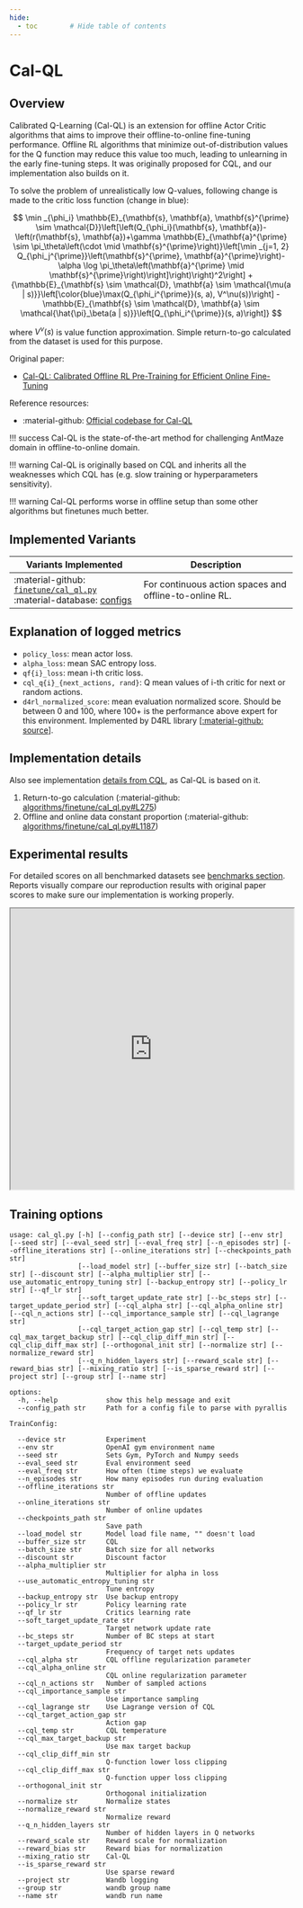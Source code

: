 ```yaml
---
hide:
  - toc        # Hide table of contents
---
```



# Cal-QL

## Overview

Calibrated Q-Learning (Cal-QL) is an extension for offline Actor Critic algorithms that aims to improve their 
offline-to-online fine-tuning performance. Offline RL algorithms that minimize out-of-distribution values for 
the Q function may reduce this value too much, leading to unlearning in the early fine-tuning steps.
It was originally proposed for CQL, and our implementation also builds on it. 

To solve the problem of unrealistically low Q-values, following change is made to the critic loss function (change in blue):


$$
\min _{\phi_i} \mathbb{E}_{\mathbf{s}, \mathbf{a}, \mathbf{s}^{\prime} \sim \mathcal{D}}\left[\left(Q_{\phi_i}(\mathbf{s}, \mathbf{a})-\left(r(\mathbf{s}, \mathbf{a})+\gamma \mathbb{E}_{\mathbf{a}^{\prime} \sim \pi_\theta\left(\cdot \mid \mathbf{s}^{\prime}\right)}\left[\min _{j=1, 2} Q_{\phi_j^{\prime}}\left(\mathbf{s}^{\prime}, \mathbf{a}^{\prime}\right)-\alpha \log \pi_\theta\left(\mathbf{a}^{\prime} \mid \mathbf{s}^{\prime}\right)\right]\right)\right)^2\right] + {\mathbb{E}_{\mathbf{s} \sim \mathcal{D}, \mathbf{a} \sim \mathcal{\mu(a | s)}}\left[\color{blue}\max(Q_{\phi_i^{\prime}}(s, a), V^\nu(s))\right] - \mathbb{E}_{\mathbf{s} \sim \mathcal{D}, \mathbf{a} \sim \mathcal{\hat{\pi}_\beta(a | s)}}\left[Q_{\phi_i^{\prime}}(s, a)\right]}
$$

where $V^\nu(s)$ is value function approximation. Simple return-to-go calculated from the dataset is used for this purpose.

Original paper:

* [Cal-QL: Calibrated Offline RL Pre-Training for Efficient Online Fine-Tuning](https://arxiv.org/abs/2303.05479)
 
Reference resources:

* :material-github: [Official codebase for Cal-QL](https://github.com/nakamotoo/Cal-QL)

!!! success
        Cal-QL is the state-of-the-art method for challenging AntMaze domain in offline-to-online domain.

!!! warning
        Cal-QL is originally based on CQL and inherits all the weaknesses which CQL has (e.g. slow training or hyperparameters sensitivity). 

!!! warning
        Cal-QL performs worse in offline setup than some other algorithms but finetunes much better. 


## Implemented Variants

| Variants Implemented                                                                                                                                                                                                        | Description                                            |
|-----------------------------------------------------------------------------------------------------------------------------------------------------------------------------------------------------------------------------|--------------------------------------------------------|
| :material-github: [`finetune/cal_ql.py`](https://github.com/corl-team/CORL/blob/main/algorithms/finetune/cal_ql.py) <br> :material-database: [configs](https://github.com/corl-team/CORL/tree/main/configs/finetune/cal_ql) | For continuous action spaces and offline-to-online RL. |


## Explanation of logged metrics

* `policy_loss`: mean actor loss.
* `alpha_loss`: mean SAC entropy loss.
* `qf{i}_loss`: mean i-th critic loss.
* `cql_q{i}_{next_actions, rand}`: Q mean values of i-th critic for next or random actions.
* `d4rl_normalized_score`: mean evaluation normalized score. Should be between 0 and 100, where 100+ is the 
  performance above expert for this environment. Implemented by D4RL library [[:material-github: source](https://github.com/Farama-Foundation/D4RL/blob/71a9549f2091accff93eeff68f1f3ab2c0e0a288/d4rl/offline_env.py#L71)].

## Implementation details

Also see implementation [details from CQL](cql.md), as Cal-QL is based on it.

1. Return-to-go calculation (:material-github: [algorithms/finetune/cal_ql.py#L275](https://github.com/corl-team/CORL/blob/e9768f90a95c809a5587dd888e203d0b76b07a39/algorithms/finetune/cal_ql.py#L275))
2. Offline and online data constant proportion (:material-github: [algorithms/finetune/cal_ql.py#L1187](https://github.com/corl-team/CORL/blob/e9768f90a95c809a5587dd888e203d0b76b07a39/algorithms/finetune/cal_ql.py#LL1187))

## Experimental results

For detailed scores on all benchmarked datasets see [benchmarks section](../benchmarks/offline.md). 
Reports visually compare our reproduction results with original paper scores to make sure our implementation is working properly.

<iframe src="https://wandb.ai/tlab/CORL/reports/-Offline-to-Online-Cal-QL--Vmlldzo0NTQ3NDk5" style="width:100%; height:500px" title="Cal-QL Report"></iframe>

## Training options

```commandline
usage: cal_ql.py [-h] [--config_path str] [--device str] [--env str] [--seed str] [--eval_seed str] [--eval_freq str] [--n_episodes str] [--offline_iterations str] [--online_iterations str] [--checkpoints_path str]
                 [--load_model str] [--buffer_size str] [--batch_size str] [--discount str] [--alpha_multiplier str] [--use_automatic_entropy_tuning str] [--backup_entropy str] [--policy_lr str] [--qf_lr str]
                 [--soft_target_update_rate str] [--bc_steps str] [--target_update_period str] [--cql_alpha str] [--cql_alpha_online str] [--cql_n_actions str] [--cql_importance_sample str] [--cql_lagrange str]
                 [--cql_target_action_gap str] [--cql_temp str] [--cql_max_target_backup str] [--cql_clip_diff_min str] [--cql_clip_diff_max str] [--orthogonal_init str] [--normalize str] [--normalize_reward str]
                 [--q_n_hidden_layers str] [--reward_scale str] [--reward_bias str] [--mixing_ratio str] [--is_sparse_reward str] [--project str] [--group str] [--name str]

options:
  -h, --help            show this help message and exit
  --config_path str     Path for a config file to parse with pyrallis

TrainConfig:

  --device str          Experiment
  --env str             OpenAI gym environment name
  --seed str            Sets Gym, PyTorch and Numpy seeds
  --eval_seed str       Eval environment seed
  --eval_freq str       How often (time steps) we evaluate
  --n_episodes str      How many episodes run during evaluation
  --offline_iterations str
                        Number of offline updates
  --online_iterations str
                        Number of online updates
  --checkpoints_path str
                        Save path
  --load_model str      Model load file name, "" doesn't load
  --buffer_size str     CQL
  --batch_size str      Batch size for all networks
  --discount str        Discount factor
  --alpha_multiplier str
                        Multiplier for alpha in loss
  --use_automatic_entropy_tuning str
                        Tune entropy
  --backup_entropy str  Use backup entropy
  --policy_lr str       Policy learning rate
  --qf_lr str           Critics learning rate
  --soft_target_update_rate str
                        Target network update rate
  --bc_steps str        Number of BC steps at start
  --target_update_period str
                        Frequency of target nets updates
  --cql_alpha str       CQL offline regularization parameter
  --cql_alpha_online str
                        CQL online regularization parameter
  --cql_n_actions str   Number of sampled actions
  --cql_importance_sample str
                        Use importance sampling
  --cql_lagrange str    Use Lagrange version of CQL
  --cql_target_action_gap str
                        Action gap
  --cql_temp str        CQL temperature
  --cql_max_target_backup str
                        Use max target backup
  --cql_clip_diff_min str
                        Q-function lower loss clipping
  --cql_clip_diff_max str
                        Q-function upper loss clipping
  --orthogonal_init str
                        Orthogonal initialization
  --normalize str       Normalize states
  --normalize_reward str
                        Normalize reward
  --q_n_hidden_layers str
                        Number of hidden layers in Q networks
  --reward_scale str    Reward scale for normalization
  --reward_bias str     Reward bias for normalization
  --mixing_ratio str    Cal-QL
  --is_sparse_reward str
                        Use sparse reward
  --project str         Wandb logging
  --group str           wandb group name
  --name str            wandb run name
```
